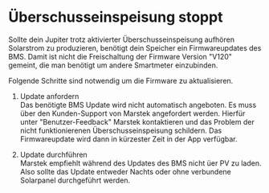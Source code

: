 # Überschusseinspeisung stoppt

Sollte dein Jupiter trotz aktivierter Überschusseinspeisung aufhören Solarstrom zu produzieren, benötigt dein Speicher ein Firmwareupdates des BMS.
Damit ist nicht die Freischaltung der Firmware Version "V120" gemeint, die man benötigt um andere Smartmeter einzubinden.

Folgende Schritte sind notwendig um die Firmware zu aktualisieren.

1. Update anfordern  
Das benötigte BMS Update wird nicht automatisch angeboten. Es muss über den Kunden-Support von Marstek angefordert werden. Hierfür unter "Benutzer-Feedback" Marstek kontaktieren und das Problem der nicht funktionierenen Überschusseinspeisung schildern. Das Firmwareupdate wird dann in kürzester Zeit in der App verfügbar.  

2. Update durchführen  
Marstek empfiehlt während des Updates des BMS nicht üer PV zu laden. Also sollte das Update entweder Nachts oder ohne verbundene Solarpanel durchgeführt werden.  